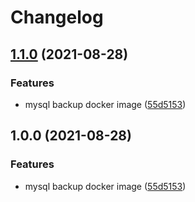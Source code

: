 # Changelog

## [1.1.0](https://www.github.com/everyx/docker-mysql-backup/compare/v1.0.0...v1.1.0) (2021-08-28)


### Features

* mysql backup docker image ([55d5153](https://www.github.com/everyx/docker-mysql-backup/commit/55d51531623fdbf6a230ec298c04c549740bb68a))

## 1.0.0 (2021-08-28)


### Features

* mysql backup docker image ([55d5153](https://www.github.com/everyx/docker-mysql-backup/commit/55d51531623fdbf6a230ec298c04c549740bb68a))
